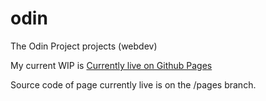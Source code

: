 # odin
The Odin Project projects (webdev)

My current WIP is [Currently live on Github Pages](wilyJ80.github.io/odin)

Source code of page currently live is on the /pages branch.
